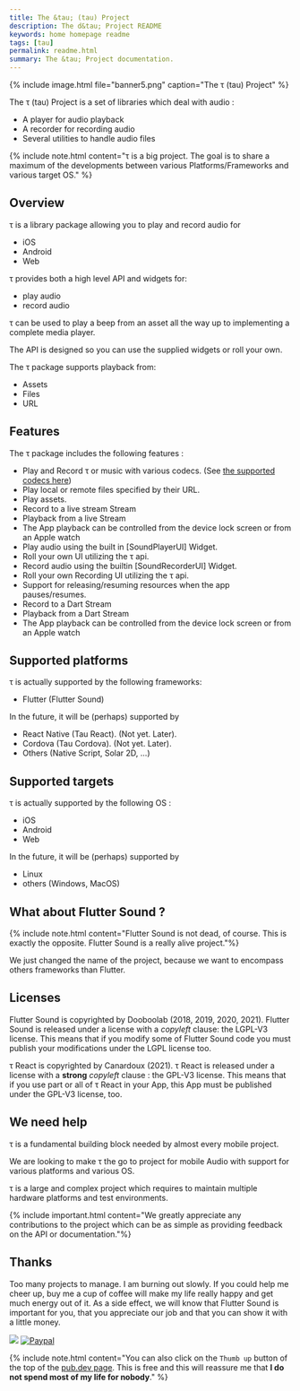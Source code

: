 ```yaml
---
title: The &tau; (tau) Project
description: The d&tau; Project README
keywords: home homepage readme
tags: [tau]
permalink: readme.html
summary: The &tau; Project documentation.
---
```


{% include image.html file="banner5.png"  caption="The &tau; (tau) Project" %}

The τ (tau) Project is a set of libraries which deal with audio :

* A player for audio playback
* A recorder for recording audio
* Several utilities to handle audio files

{% include note.html content="τ is a big project. The goal is to share a maximum of the developments between various Platforms/Frameworks and various target OS." %}

## Overview

τ is a library package allowing you to play and record audio for

* iOS
* Android
* Web

τ provides both a high level API and widgets for:

* play audio
* record audio

τ can be used to play a beep from an asset all the way up to implementing a complete media player.

The API is designed so you can use the supplied widgets or roll your own.

The τ package supports playback from:

* Assets
* Files
* URL

## Features

The τ package includes the following features :

* Play and Record τ or music with various codecs. \(See [the supported codecs here](guides_codec.html)\)
* Play local or remote files specified by their URL.
* Play assets.
* Record to a live stream Stream
* Playback from a live Stream
* The App playback can be controlled from the device lock screen or from an Apple watch
* Play audio using the built in \[SoundPlayerUI\] Widget.
* Roll your own UI utilizing the τ api.
* Record audio using the builtin \[SoundRecorderUI\] Widget.
* Roll your own Recording UI utilizing the τ api.
* Support for releasing/resuming resources when the app pauses/resumes.
* Record to a Dart Stream
* Playback from a Dart Stream
* The App playback can be controlled from the device lock screen or from an Apple watch

## Supported platforms

τ is actually supported by the following frameworks:

* Flutter \(Flutter Sound\)

In the future, it will be \(perhaps\) supported by

* React Native \(Tau React\).  \(Not yet. Later\).
* Cordova \(Tau Cordova\).  \(Not yet. Later\).
* Others \(Native Script, Solar 2D, ...\)

## Supported targets

τ is actually supported by the following OS :

* iOS
* Android
* Web

In the future, it will be \(perhaps\) supported by

* Linux
* others \(Windows, MacOS\)

## What about Flutter Sound ?

{% include note.html content="Flutter Sound is not dead, of course. This is exactly the opposite. Flutter Sound is a really alive project."%}

We just changed the name of the project, because we want to encompass others frameworks than Flutter.


## Licenses

Flutter Sound is copyrighted by Dooboolab (2018, 2019, 2020, 2021).
Flutter Sound is released under a license with a *copyleft* clause: the LGPL-V3 license. This means that if you modify some of Flutter Sound code you must publish your modifications under the LGPL license too.

&tau; React is copyrighted by Canardoux (2021).
&tau; React is released under a license with a **strong** *copyleft* clause : the GPL-V3 license. This means that if you use part or all of &tau; React in your App, this App must be published under the GPL-V3 license, too.


## We need help

τ is a fundamental building block needed by almost every mobile project.

We are looking to make τ the go to project for mobile Audio with support for various platforms and various OS.

τ is a large and complex project which requires to maintain multiple hardware platforms and test environments.

{% include important.html content="We greatly appreciate any contributions to the project which can be as simple as providing feedback on the API or documentation."%}


## Thanks

Too many projects to manage. I am burning out slowly. If you could help me cheer up, buy me a cup of coffee will make my life really happy and get much energy out of it. As a side effect, we will know that Flutter Sound is important for you, that you appreciate our job and that you can show it with a little money.

<a href="https://www.buymeacoffee.com/larpoux"><img src="https://img.buymeacoffee.com/button-api/?text=Buy me a coffee&emoji=💛&slug=larpoux&button_colour=5F7FFF&font_colour=ffffff&font_family=Cookie&outline_colour=000000&coffee_colour=FFDD00"></a>
[![Paypal](https://www.paypalobjects.com/webstatic/mktg/Logo/pp-logo-100px.png)](https://paypal.me/thetauproject?locale.x=fr_FR)

{% include note.html content="You can also click on the `Thumb up` button of the top of the [pub.dev page](https://pub.dev/packages/flutter_sound).
This is free and this will reassure me that **I do not spend most of my life for nobody**." %}

<script data-name="BMC-Widget" src="https://cdnjs.buymeacoffee.com/1.0.0/widget.prod.min.js" data-id="larpoux" data-description="Support me on Buy me a coffee!" data-message="Thank you for visiting. You can now buy me a coffee!" data-color="#5F7FFF" data-position="Right" data-x_margin="18" data-y_margin="18"></script>
